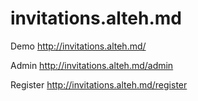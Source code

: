 # invitations.alteh.md

Demo http://invitations.alteh.md/ 

Admin http://invitations.alteh.md/admin

Register http://invitations.alteh.md/register
